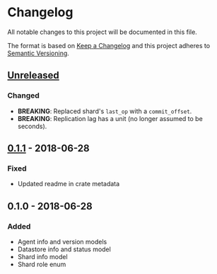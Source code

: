# Changelog
All notable changes to this project will be documented in this file.

The format is based on [Keep a Changelog](http://keepachangelog.com/en/1.0.0/)
and this project adheres to [Semantic Versioning](http://semver.org/spec/v2.0.0.html).

## [Unreleased]
### Changed
- **BREAKING**: Replaced shard's `last_op` with a `commit_offset`.
- **BREAKING**: Replication lag has a unit (no longer assumed to be seconds).

## [0.1.1] - 2018-06-28
### Fixed
- Updated readme in crate metadata

## 0.1.0 - 2018-06-28
### Added
- Agent info and version models
- Datastore info and status model
- Shard info model
- Shard role enum


[Unreleased]: https://github.com/replicante-io/common/compare/v0.1.1...HEAD
[0.1.1]: https://github.com/replicante-io/common/compare/v0.1.0...v0.1.1
